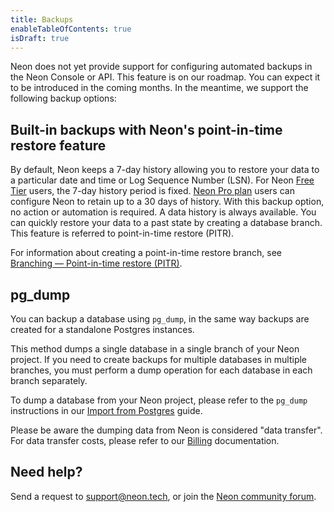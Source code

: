 ```yaml
---
title: Backups
enableTableOfContents: true
isDraft: true
---
```


Neon does not yet provide support for configuring automated backups in the Neon Console or API. This feature is on our roadmap. You can expect it to be introduced in the coming months.  In the meantime, we support the following backup options:

## Built-in backups with Neon's point-in-time restore feature

By default, Neon keeps a 7-day history allowing you to restore your data to a particular date and time or Log Sequence Number (LSN). For Neon [Free Tier](/docs/introduction/free-tier) users, the 7-day history period is fixed. [Neon Pro plan](/docs/introduction/pro-plan) users can configure Neon to retain up to a 30 days of history. With this backup option, no action or automation is required. A data history is always available. You can quickly restore your data to a past state by creating a database branch. This feature is referred to point-in-time restore (PITR).

For information about creating a point-in-time restore branch, see [Branching — Point-in-time restore (PITR)](/docs/guides/branching-pitr).

## pg_dump

You can backup a database using `pg_dump`, in the same way backups are created for a standalone Postgres instances.

This method dumps a single database in a single branch of your Neon project. If you need to create backups for multiple databases in multiple branches, you must perform a dump operation for each database in each branch separately.

To dump a database from your Neon project, please refer to the `pg_dump` instructions in our [Import from Postgres](/docs/import/import-from-postgres) guide.

Please be aware the dumping data from Neon is considered "data transfer". For data transfer costs, please refer to our [Billing](/docs/introduction/billing) documentation.

## Need help?

Send a request to [support@neon.tech](mailto:support@neon.tech), or join the [Neon community forum](https://community.neon.tech/).
